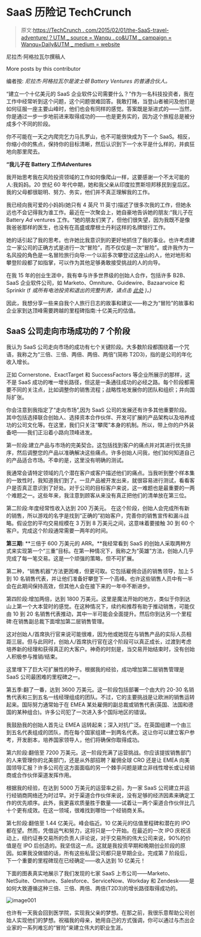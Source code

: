 # SaaS 历险记 TechCrunch

> 原文:[https://TechCrunch . com/2015/02/01/the-SaaS-travel-adventure/？UTM _ source = Wanqu . co&UTM _ campaign = Wanqu+Daily&UTM _ medium = website](https://techcrunch.com/2015/02/01/the-saas-travel-adventure/?utm_source=wanqu.co&utm_campaign=Wanqu+Daily&utm_medium=website)

尼拉杰·阿格拉瓦尔撰稿人

More posts by this contributor

编者按: *尼拉杰·阿格拉瓦尔是波士顿 Battery Ventures 的普通合伙人。*

“建立一个十亿美元的 SaaS 企业软件公司需要什么？”作为一名科技投资者，我在工作中经常听到这个问题，这个问题很难回答。我敢打赌，当登山者被问及他们是如何征服一座主要山峰时，他们也会有同样的感觉。答案既是渐进式的——当然，你是通过一步一步地前进来取得成功的——也是更务实的，因为这个旅程总是被分成多个不同的阶段。

你不可能在一天之内爬完乞力马扎罗山，也不可能很快成为下一个 SaaS。相反，你缩小你的焦点，保持你的目标清晰，然后认识到下一个水平是什么样的，并疯狂地向那里爬去。

**“我儿子在 Battery 工作*Ad*ventures**

我开始思考我在风险投资领域的工作如何像爬山一样，这要感谢一个不太可能的人:我妈妈。20 世纪 60 年代中期，她和我父亲从印度拉贾斯坦邦移民到皇后区。我的父母都很聪明、努力、务实，他们并不真正理解我的工作。

我已经向我可爱的小妈妈(她只有 4 英尺 11 英寸)描述了很多次我的工作，但她永远也不会记得我为谁工作。最近在一次聚会上，她自豪地告诉她的朋友:“我儿子在 Battery *Ad* ventures 工作。“她的朋友们笑了，但他们很失望，因为我既不是像我爸爸那样的医生，也没有在高盛或摩根士丹利这样的名牌银行工作。

她的话引起了我的思考。也许她比我意识到的更好地抓住了我的事业。也许考虑建立一家公司的正确方式是进行一次“冒险”，而不仅仅是一次“冒险”。或许我作为一名风投的角色是一名冒险旅行向导:一个以前多次攀登过这座山的人，他对地形和攀登阶段都了如指掌，可以作为其他足够勇敢接受挑战的人的向导。

在我 15 年的创业生涯中，我有幸与许多世界级的创始人合作，包括许多 B2B、SaaS 企业软件公司，如 Marketo、Omniture、Guidewire、Bazaarvoice 和 Sprinklr (f *或所有电池投资和退出的完整列表，请点击* [*此处*](http://www.battery.com/our-companies/list/) *)。)*

因此，我想分享一些来自我个人旅行日志的故事和建议——称之为“冒险”的故事和企业家到达顶峰需要跨越的里程碑指南:十亿美元的估值。

## **SaaS 公司走向市场成功的 7 个阶段**

我认为 SaaS 公司走向市场的成功有七个关键阶段。大多数阶段都围绕着一个咒语，我称之为“三倍、三倍、两倍、两倍、两倍”(简称 T2D3)，指的是公司的年化收入增长。

正如 Cornerstone、ExactTarget 和 SuccessFactors 等企业所展示的那样，这不是 SaaS 成功的唯一增长路径，但这是一条通往成功的必经之路。每个阶段都需要不同的关注点，比如调整你的销售流程；战略性地发展你的团队和组织；并向国际扩张。

你会注意到我指定了“走向市场”,因为 SaaS 公司的发展还有许多其他重要阶段。其中包括选择联合创始人、选择资本合作伙伴、开发可扩展的产品架构以及培养成功的公司文化等。在这里，我们只关注“攀爬”本身的机制。所以，带上你的户外装备吧——我们正沿着小路向顶峰进发。

第一阶段:建立产品与市场的完美契合。这包括找到客户的痛点并对其进行优先排序，然后调整您的产品以准确解决这些痛点。许多创始人问我，他们如何知道自己的产品适合市场。不幸的是，这里没有明确的测试。

我通常会请特定领域的几个潜在客户或客户描述他们的痛点。当我听到整个样本集的一致性时，我知道我们到了。一旦产品被开发出来，就很容易进行测试，看看客户是否真正意识到了好处。对于公司的目标客户来说，这一难题也是最重要的一两个难题之一。这些年来，我注意到顾客从来没有真正把他们的清单放在第三位。

第二阶段:年度经常性收入达到 200 万美元。 在这个阶段，创始人会完成所有新的销售，所以游戏的名字是找到“正确的”初始客户，完善你的销售宣传和漏斗战略。假设您的平均交易规模在 3 万到 8 万美元之间，这意味着要接触 30 到 60 个客户。完成这个阶段通常需要一两年的时间。

**第三期:** **三倍于 600 万美元的 ARR。**我经常看到 SaaS 的创始人采取两种方式来实现第一个“三重”目标。在第一种情况下，我称之为“英雄”方法，创始人几乎完成了每一笔交易。这是一个顽强的策略，但不可扩展。

第二种，“销售机器”方法更困难，但更可取。它包括雇佣合适的销售领导，加上 5 到 10 名销售代表，并让他们准备好攀登下一个高峰。也许这些销售人员中有一半会在此期间保持高效，但其他人会在接下来的一年中不断进步。

第四阶段:增加两倍，达到 1800 万美元。这里是魔法开始的地方，类似于你到达山上第一个大本营时的感觉。在这种情况下，续约和推荐有助于推动销售，可能仅由 10 到 20 名销售代表推动，其中一半可能会全面提升。然后你到达另一个里程碑:在销售副总裁下面增加第二层销售管理。

这对创始人/首席执行官来说可能很难，因为他或她现在与销售产品的实际人员相距三层。但与此同时，创始人/首席执行官在这个阶段可以真正成长，过渡到考虑培养新的经理和获得真正的大客户。神奇的时刻是，当交易开始结束时，没有创始人积极参与推销/结束。

这里埋下了巨大可扩展性的种子。根据我的经验，成功增加第二层销售管理是 SaaS 公司最困难的里程碑之一。

第五季:翻了一番，达到 3600 万美元。这一阶段包括部署一个由大约 20-30 名销售代表和三到五名一线经理组成的团队。不过，它的主要挑战是让欧洲的销售运转起来。国际努力通常始于在 EMEA 某处雇佣的副总裁或销售代表(英国、法国和德国的某种组合)。许多公司犯了一次进入多个国际地区的错误。

我鼓励我的创始人首先让 EMEA 运转起来；深入对抗广泛。在英国组建一个由三到五名代表组成的团队，而在每个国家组建一到两名代表。这让你可以建立客户参考，开发剧本，培养国家领导人，他们将确保你取得成功。

第六阶段:翻倍至 7200 万美元。这一阶段充满了运营挑战。你应该提拔销售部门的人来管理你的北美部门，还是从外部招聘？雇佣全球 CRO 还是让 EMEA 向美国领导汇报？许多公司在这方面面临的另一个棘手问题是建立非线性增长或让经销商或合作伙伴渠道发挥作用。

根据我的经验，在达到 5000 万美元的运营率之前，为一家 SaaS 公司建立并运行经销商网络还为时过早。对于渠道合作伙伴来说，没有足够的经济因素来确定工作的优先顺序。此外，我更喜欢质量胜于数量——试着让一两个渠道合作伙伴比几十个更有成效。在这一领域，很难找到哪怕一个经销商关系。

第七阶段:翻倍至 1.44 亿美元。峰会临近。10 亿美元的估值里程碑和潜在的 IPO 都在望。然而，凭借运气和努力，这将只是一个开始。在最近的一次 IPO 庆祝活动上，纽约证券交易所的负责人评论说，对于交易所的伟大公司来说，90%的价值是在 IPO 后创造的。我坚信这一点。这就是我投资早期和晚期创业阶段的原因。如果我没做错的话，所有这些私营公司都只是早期企业。完成第 7 阶段后，下一个重要的里程碑现在已经确定——收入达到 10 亿美元！

下面的图表真实地展示了我们发现的七家 SaaS 上市公司——Marketo、NetSuite、Omniture、Salesforce、ServiceNow、Workday 和 Zendesk——是如何大致遵循这种三倍、三倍、两倍、两倍(T2D3)的增长路径取得成功的。

![image001](../Images/bfbae870faedc8adbe58ea2cd3082b26.png)

也许有一天我会回到医学院，实现我父亲的梦想。在那之前，我很乐意帮助公司创始人实现他们的梦想。祝福我的母亲，她用自己的方式强调，你可以通过与杰出企业家的一系列难忘的“冒险”来建立伟大的职业生涯。